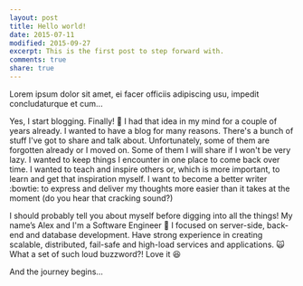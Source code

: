 ```yaml
---
layout: post
title: Hello world!
date: 2015-07-11
modified: 2015-09-27
excerpt: This is the first post to step forward with.
comments: true
share: true
---
```


Lorem ipsum dolor sit amet, ei facer officiis adipiscing usu, impedit concludaturque et cum...

Yes, I start blogging. Finally! :tada: I had that idea in my mind for a couple of years already. I wanted to have a blog for many reasons. There's a bunch of stuff I've got to share and talk about. Unfortunately, some of them are forgotten already or I moved on. Some of them I will share if I won't be very lazy. I wanted to keep things I encounter in one place to come back over time. I wanted to teach and inspire others or, which is more important, to learn and get that inspiration myself. I want to become a better writer :bowtie: to express and deliver my thoughts more easier than it takes at the moment (do you hear that cracking sound?)

I should probably tell you about myself before digging into all the things! My name’s Alex and I'm a Software Engineer :clap: I focused on server-side, back-end and database development. Have strong experience in creating scalable, distributed, fail-safe and high-load services and applications. :scream_cat: What a set of such loud buzzword?! Love it :laughing:

And the journey begins...
